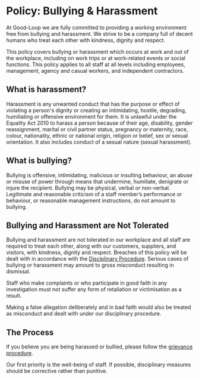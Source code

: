 
# Policy: Bullying & Harassment

At Good-Loop we are fully committed to providing a working environment free from bullying and harassment. We strive to be a company full of decent humans who treat each other with kindness, dignity and respect. 

This policy covers bullying or harassment which occurs at work and out of the workplace, including on work trips or at work-related events or social functions. This policy applies to all staff at all levels including employees, management, agency and casual workers, and independent contractors.

## What is harassment? 

Harassment is any unwanted conduct that has the purpose or effect of violating a person's dignity or creating an intimidating, hostile, degrading, humiliating or offensive environment for them. It is unlawful under the Equality Act 2010 to harass a person because of their age, disability, gender reassignment, marital or civil partner status, pregnancy or maternity, race, colour, nationality, ethnic or national origin, religion or belief, sex or sexual orientation. It also includes conduct of a sexual nature (sexual harassment). 

## What is bullying?

Bullying is offensive, intimidating, malicious or insulting behaviour, an abuse or misuse of power through means that undermine, humiliate, denigrate or injure the recipient. Bullying may be physical, verbal or non-verbal. Legitimate and reasonable criticism of a staff member’s performance or behaviour, or reasonable management instructions, do not amount to bullying. 

## Bullying and Harassment are Not Tolerated

Bullying and harassment are not tolerated in our workplace and all staff are required to treat each other, along with our customers, suppliers, and visitors, with kindness, dignity and respect. Breaches of this policy will be dealt with in accordance with the [Disciplinary Procedure](disciplinary-procedure.html). Serious cases of bullying or harassment may amount to gross misconduct resulting in dismissal.

Staff who make complaints or who participate in good faith in any investigation must not suffer any form of retaliation or victimisation as a result. 

Making a false allegation deliberately and in bad faith would also be treated as misconduct and dealt with under our disciplinary procedure. 


## The Process 

If you believe you are being harassed or bullied, please follow the [grievance procedure](grievance-procedure.html).

Our first priority is the well-being of staff. If possible, disciplinary measures should be corrective rather than punitive. 
